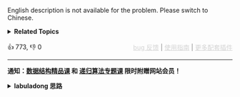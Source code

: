 English description is not available for the problem. Please switch to Chinese.
<details><summary><strong>Related Topics</strong></summary>哈希表 | 链表</details><br>

<div>👍 773, 👎 0<span style='float: right;'><span style='color: gray;'><a href='https://github.com/labuladong/fucking-algorithm/discussions/939' target='_blank' style='color: lightgray;text-decoration: underline;'>bug 反馈</a> | <a href='https://labuladong.gitee.io/article/fname.html?fname=jb插件简介' target='_blank' style='color: lightgray;text-decoration: underline;'>使用指南</a> | <a href='https://labuladong.github.io/algo/images/others/%E5%85%A8%E5%AE%B6%E6%A1%B6.jpg' target='_blank' style='color: lightgray;text-decoration: underline;'>更多配套插件</a></span></span></div>

<div id="labuladong"><hr>

**通知：[数据结构精品课](https://aep.h5.xeknow.com/s/1XJHEO) 和 [递归算法专题课](https://aep.xet.tech/s/3YGcq3) 限时附赠网站会员！**

<details><summary><strong>labuladong 思路</strong></summary>

## 基本思路

这道题和 [138. 复制带随机指针的链表](/problems/copy-list-with-random-pointer) 相同。

最简单的方式，就是借助哈希表把原始节点和克隆节点的映射存储起来，然后把克隆节点的结构连接起来即可。

另外，你可以认为这道题和 [133. 克隆图](/problems/clone-graph) 是一模一样的，因为链表加一个随机指针本质上就变成了一幅图。你可以去看下我在 133 题写的思路，我直接把 133 题的解法代码稍作修改复制过来即可解决这道题。

**标签：哈希表，[链表](https://mp.weixin.qq.com/mp/appmsgalbum?__biz=MzAxODQxMDM0Mw==&action=getalbum&album_id=2120596033251475465)**

## 解法代码

提示：🟢 标记的是我写的解法代码，🤖 标记的是 chatGPT 翻译的多语言解法代码。如有错误，可以 [点这里](https://github.com/labuladong/fucking-algorithm/issues/1113) 反馈和修正。

<div class="tab-panel"><div class="tab-nav">
<button data-tab-item="cpp" class="tab-nav-button btn " data-tab-group="default" onclick="switchTab(this)">cpp🤖</button>

<button data-tab-item="python" class="tab-nav-button btn " data-tab-group="default" onclick="switchTab(this)">python🤖</button>

<button data-tab-item="java" class="tab-nav-button btn active" data-tab-group="default" onclick="switchTab(this)">java🟢</button>

<button data-tab-item="go" class="tab-nav-button btn " data-tab-group="default" onclick="switchTab(this)">go🤖</button>

<button data-tab-item="javascript" class="tab-nav-button btn " data-tab-group="default" onclick="switchTab(this)">javascript🤖</button>
</div><div class="tab-content">
<div data-tab-item="cpp" class="tab-item " data-tab-group="default"><div class="highlight">

```cpp
// 注意：cpp 代码由 chatGPT🤖 根据我的 java 代码翻译，旨在帮助不同背景的读者理解算法逻辑。
// 本代码已经通过力扣的测试用例，应该可直接成功提交。

class Solution {
public:
    Node* copyRandomList(Node* head) {
        unordered_map<Node*, Node*> originToClone;
        // 第一次遍历，先把所有节点克隆出来
        for (Node* p = head; p != nullptr; p = p->next) {
            if (originToClone.find(p) == originToClone.end()) {
                originToClone[p] = new Node(p->val);
            }
        }
        // 第二次遍历，把克隆节点的结构连接好
        for (Node* p = head; p != nullptr; p = p->next) {
            if (p->next != nullptr) {
                originToClone[p]->next = originToClone[p->next];
            }
            if (p->random != nullptr) {
                originToClone[p]->random = originToClone[p->random];
            }
        }
        // 返回克隆之后的头结点
        return originToClone[head];
    }
};

// 用递归的方式进行遍历
class Solution2 {
public:
    Node* copyRandomList(Node* head) {
        traverse(head);
        return originToClone[head];
    }

private:
    // 记录 DFS 遍历过的节点，防止走回头路
    unordered_set<Node*> visited;
    // 记录原节点到克隆节点的映射
    unordered_map<Node*, Node*> originToClone;

    // DFS 图遍历框架
    void traverse(Node* node) {
        if (node == nullptr) {
            return;
        }
        if (visited.find(node) != visited.end()) {
            return;
        }
        // 前序位置，标记为已访问
        visited.insert(node);
        // 前序位置，克隆节点
        if (originToClone.find(node) == originToClone.end()) {
            originToClone[node] = new Node(node->val);
        }
        Node* cloneNode = originToClone[node];

        // 递归遍历邻居节点，并构建克隆图
        // 递归之后，邻居节点一定存在 originToClone 中

        traverse(node->next);
        cloneNode->next = originToClone[node->next];

        traverse(node->random);
        cloneNode->random = originToClone[node->random];
    }
};
```

</div></div>

<div data-tab-item="python" class="tab-item " data-tab-group="default"><div class="highlight">

```python
# 注意：python 代码由 chatGPT🤖 根据我的 java 代码翻译，旨在帮助不同背景的读者理解算法逻辑。
# 本代码已经通过力扣的测试用例，应该可直接成功提交。

class Solution:
    def copyRandomList(self, head: 'Node') -> 'Node':
        originToClone = {}
        # 第一次遍历，先把所有节点克隆出来
        for p in [head]:
            while p:
                if p not in originToClone:
                    originToClone[p] = Node(p.val)
                p = p.next
        # 第二次遍历，把克隆节点的结构连接好
        for p in [head]:
            while p:
                if p.next:
                    originToClone[p].next = originToClone[p.next]
                if p.random:
                    originToClone[p].random = originToClone[p.random]
                p = p.next
        # 返回克隆之后的头结点
        return originToClone.get(head)

class Solution2:
    def copyRandomList(self, head: 'Node') -> 'Node':
        self.visited = set()
        self.originToClone = {}
        self.traverse(head)
        return self.originToClone.get(head)

    # DFS 图遍历框架
    def traverse(self, node):
        if not node:
            return
        if node in self.visited:
            return
        # 前序位置，标记为已访问
        self.visited.add(node)
        # 前序位置，克隆节点
        if node not in self.originToClone:
            self.originToClone[node] = Node(node.val)
        cloneNode = self.originToClone[node]

        # 递归遍历邻居节点，并构建克隆图
        # 递归之后，邻居节点一定存在 originToClone 中

        self.traverse(node.next)
        cloneNode.next = self.originToClone.get(node.next)

        self.traverse(node.random)
        cloneNode.random = self.originToClone.get(node.random)
```

</div></div>

<div data-tab-item="java" class="tab-item active" data-tab-group="default"><div class="highlight">

```java
class Solution {
    public Node copyRandomList(Node head) {
        HashMap<Node, Node> originToClone = new HashMap<>();
        // 第一次遍历，先把所有节点克隆出来
        for (Node p = head; p != null; p = p.next) {
            if (!originToClone.containsKey(p)) {
                originToClone.put(p, new Node(p.val));
            }
        }
        // 第二次遍历，把克隆节点的结构连接好
        for (Node p = head; p != null; p = p.next) {
            if (p.next != null) {
                originToClone.get(p).next = originToClone.get(p.next);
            }
            if (p.random != null) {
                originToClone.get(p).random = originToClone.get(p.random);
            }
        }
        // 返回克隆之后的头结点
        return originToClone.get(head);
    }
}

// 用递归的方式进行遍历
class Solution2 {
    public Node copyRandomList(Node head) {
        traverse(head);
        return originToClone.get(head);
    }

    // 记录 DFS 遍历过的节点，防止走回头路
    HashSet<Node> visited = new HashSet<>();
    // 记录原节点到克隆节点的映射
    HashMap<Node, Node> originToClone = new HashMap<>();

    // DFS 图遍历框架
    void traverse(Node node) {
        if (node == null) {
            return;
        }
        if (visited.contains(node)) {
            return;
        }
        // 前序位置，标记为已访问
        visited.add(node);
        // 前序位置，克隆节点
        if (!originToClone.containsKey(node)) {
            originToClone.put(node, new Node(node.val));
        }
        Node cloneNode = originToClone.get(node);

        // 递归遍历邻居节点，并构建克隆图
        // 递归之后，邻居节点一定存在 originToClone 中

        traverse(node.next);
        cloneNode.next = originToClone.get(node.next);

        traverse(node.random);
        cloneNode.random = originToClone.get(node.random);
    }
}
```

</div></div>

<div data-tab-item="go" class="tab-item " data-tab-group="default"><div class="highlight">

```go
// 注意：go 代码由 chatGPT🤖 根据我的 java 代码翻译，旨在帮助不同背景的读者理解算法逻辑。
// 本代码已经通过力扣的测试用例，应该可直接成功提交。

/**
 * Definition for a Node.
 * type Node struct {
 *     Val int
 *     Next *Node
 *	   Random *Node
 * }
 */

func copyRandomList(head *Node) *Node {
    originToClone := make(map[*Node]*Node)
    // 第一次遍历，先把所有节点克隆出来
    for p := head; p != nil; p = p.Next {
        if _, ok := originToClone[p]; !ok {
            originToClone[p] = &Node{Val:p.Val}
        }
    }
    // 第二次遍历，把克隆节点的结构连接好
    for p := head; p != nil; p = p.Next {
        if p.Next != nil {
            originToClone[p].Next = originToClone[p.Next]
        }
        if p.Random != nil {
            originToClone[p].Random = originToClone[p.Random]
        }
    }
    // 返回克隆之后的头结点
    return originToClone[head]
}

// 用递归的方式进行遍历
func copyRandomList2(head *Node) *Node {
    if head == nil {
        return nil
    }
    visited := make(map[*Node]bool)
    originToClone := make(map[*Node]*Node)
    traverse(head, visited, originToClone)
    return originToClone[head]
}

// DFS 图遍历框架
func traverse(node *Node, visited map[*Node]bool, originToClone map[*Node]*Node) {
    if visited[node] {
        return
    }
    // 前序位置，标记为已访问
    visited[node] = true
    // 前序位置，克隆节点
    if _, ok := originToClone[node]; !ok {
        originToClone[node] = &Node{Val:node.Val}
    }
    cloneNode := originToClone[node]

    // 递归遍历邻居节点，并构建克隆图
    // 递归之后，邻居节点一定存在 originToClone 中
    if node.Next != nil {
        traverse(node.Next, visited, originToClone)
        cloneNode.Next = originToClone[node.Next]
    }
    if node.Random != nil {
        traverse(node.Random, visited, originToClone)
        cloneNode.Random = originToClone[node.Random]
    }
}
```

</div></div>

<div data-tab-item="javascript" class="tab-item " data-tab-group="default"><div class="highlight">

```javascript
// 注意：javascript 代码由 chatGPT🤖 根据我的 java 代码翻译，旨在帮助不同背景的读者理解算法逻辑。
// 本代码已经通过力扣的测试用例，应该可直接成功提交。

var copyRandomList = function(head) {
    const originToClone = new Map();

    // 第一次遍历，先把所有节点克隆出来
    for (let p = head; p != null; p = p.next) {
        if (!originToClone.has(p)) {
            originToClone.set(p, new Node(p.val));
        }
    }

    // 第二次遍历，把克隆节点的结构连接好
    for (let p = head; p != null; p = p.next) {
        if (p.next != null) {
            originToClone.get(p).next = originToClone.get(p.next);
        }
        if (p.random != null) {
            originToClone.get(p).random = originToClone.get(p.random);
        }
    }

    // 返回克隆之后的头结点
    return originToClone.get(head);
};

// 用递归的方式进行遍历
var copyRandomList2 = function(head) {
    const visited = new Set();
    const originToClone = new Map();

    // DFS 图遍历框架
    const traverse = (node) => {
        if (node == null) {
            return;
        }
        if (visited.has(node)) {
            return;
        }

        // 前序位置，标记为已访问
        visited.add(node);

        // 前序位置，克隆节点
        if (!originToClone.has(node)) {
            originToClone.set(node, new Node(node.val));
        }

        const cloneNode = originToClone.get(node);

        // 递归遍历邻居节点，并构建克隆图
        // 递归之后，邻居节点一定存在 originToClone 中

        traverse(node.next);
        cloneNode.next = originToClone.get(node.next);

        traverse(node.random);
        cloneNode.random = originToClone.get(node.random);
    };

    traverse(head);
    return originToClone.get(head);
};
```

</div></div>
</div></div>

**类似题目**：
  - [剑指 Offer 35. 复杂链表的复制 🟠](/problems/fu-za-lian-biao-de-fu-zhi-lcof)

</details>
</div>



